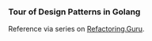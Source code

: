 ### Tour of Design Patterns in Golang

Reference via series on [Refactoring.Guru](https://refactoring.guru/design-patterns).